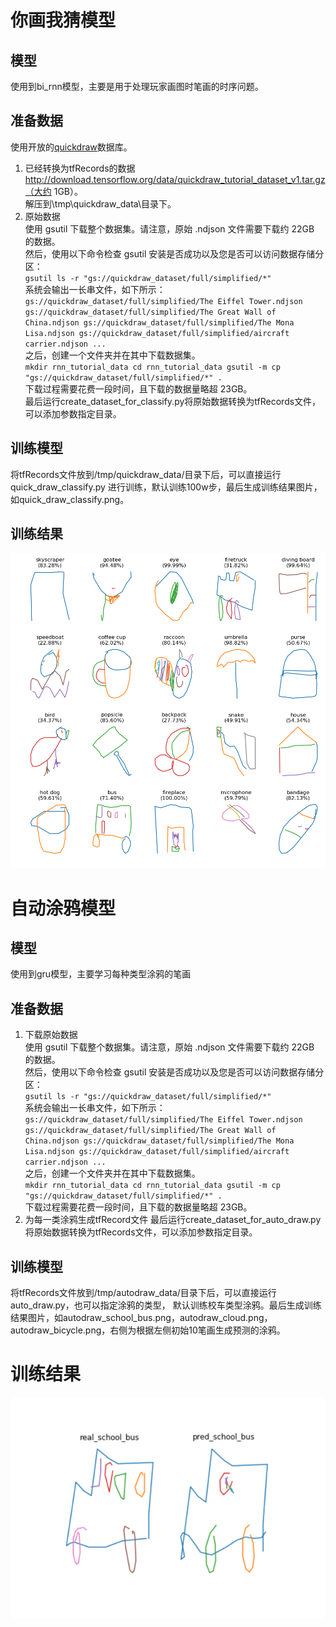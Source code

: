 # 你画我猜模型

## 模型
使用到bi_rnn模型，主要是用于处理玩家画图时笔画的时序问题。

## 准备数据
使用开放的[quickdraw](https://github.com/googlecreativelab/quickdraw-dataset)数据库。
1. 已经转换为tfRecords的数据<br>
http://download.tensorflow.org/data/quickdraw_tutorial_dataset_v1.tar.gz（大约 
1GB）。<br>
解压到\tmp\quickdraw_data\目录下。
2. 原始数据<br>
使用 gsutil 下载整个数据集。请注意，原始 .ndjson 文件需要下载约 22GB 的数据。<br>
然后，使用以下命令检查 gsutil 安装是否成功以及您是否可以访问数据存储分区：<br>
``
gsutil ls -r "gs://quickdraw_dataset/full/simplified/*"
``<br>
系统会输出一长串文件，如下所示：<br>
``
gs://quickdraw_dataset/full/simplified/The Eiffel Tower.ndjson
gs://quickdraw_dataset/full/simplified/The Great Wall of China.ndjson
gs://quickdraw_dataset/full/simplified/The Mona Lisa.ndjson
gs://quickdraw_dataset/full/simplified/aircraft carrier.ndjson
...
``<br>
之后，创建一个文件夹并在其中下载数据集。<br>
``
mkdir rnn_tutorial_data
cd rnn_tutorial_data
gsutil -m cp "gs://quickdraw_dataset/full/simplified/*" .
``<br>
下载过程需要花费一段时间，且下载的数据量略超 23GB。<br>
最后运行create_dataset_for_classify.py将原始数据转换为tfRecords文件，可以添加参数指定目录。

## 训练模型
将tfRecords文件放到/tmp/quickdraw_data/目录下后，可以直接运行quick_draw_classify.py
进行训练，默认训练100w步，最后生成训练结果图片，如quick_draw_classify.png。

## 训练结果
![quick_draw_classify](https://github.com/zhaocc1106/machine_learn/blob/master/NeuralNetworks-tensorflow/RNN/quick_draw/quick_draw_classify.png)

# 自动涂鸦模型

## 模型
使用到gru模型，主要学习每种类型涂鸦的笔画

## 准备数据
1. 下载原始数据<br>
使用 gsutil 下载整个数据集。请注意，原始 .ndjson 文件需要下载约 22GB 的数据。<br>
然后，使用以下命令检查 gsutil 安装是否成功以及您是否可以访问数据存储分区：<br>
``
gsutil ls -r "gs://quickdraw_dataset/full/simplified/*"
``<br>
系统会输出一长串文件，如下所示：<br>
``
gs://quickdraw_dataset/full/simplified/The Eiffel Tower.ndjson
gs://quickdraw_dataset/full/simplified/The Great Wall of China.ndjson
gs://quickdraw_dataset/full/simplified/The Mona Lisa.ndjson
gs://quickdraw_dataset/full/simplified/aircraft carrier.ndjson
...
``<br>
之后，创建一个文件夹并在其中下载数据集。<br>
``
mkdir rnn_tutorial_data
cd rnn_tutorial_data
gsutil -m cp "gs://quickdraw_dataset/full/simplified/*" .
``<br>
下载过程需要花费一段时间，且下载的数据量略超 23GB。<br>
2. 为每一类涂鸦生成tfRecord文件
最后运行create_dataset_for_auto_draw.py将原始数据转换为tfRecords文件，可以添加参数指定目录。

## 训练模型
将tfRecords文件放到/tmp/autodraw_data/目录下后，可以直接运行auto_draw.py，也可以指定涂鸦的类型，
默认训练校车类型涂鸦。最后生成训练结果图片，如autodraw_school_bus.png，autodraw_cloud.png，
autodraw_bicycle.png，右侧为根据左侧初始10笔画生成预测的涂鸦。

# 训练结果
![auto_draw_school_bus](https://github.com/zhaocc1106/machine_learn/blob/master/NeuralNetworks-tensorflow/RNN/quick_draw/autodraw_school_bus.png)

